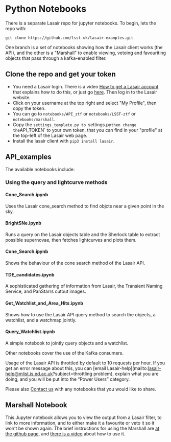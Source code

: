 # Python Notebooks

There is a separate Lasair repo for jupyter notebooks. To begin, lets the repo with:
```
git clone https://github.com/lsst-uk/lasair-examples.git
```
One branch is a set of notebooks showing how the Lasair client works (the API), and the other is a "Marshall" to enable viewing, vetoing and favouriting objects that pass through a kafka-enabled filter.

## Clone the repo and get your token
* You need a Lasair login.  There is a video [How to get a Lasair account](https://www.youtube.com/watch?v=ekjl5DpLV_Q) that explains how to do this, or just go [here]({%lasairurl%}/register). Then log in to the Lasair website.
* Click on your username at the top right and select "My Profile", then copy the token.
* You can go to `notebooks/API_ztf` or `notebooks/LSST-ztf` or `notebooks/marshall`.
* Copy the `settings_template.py to `settings.py` then change the `API_TOKEN` to your own token, that you can find in your "profile" at the top-left of the Lasair web page.
* Install the lasair client with `pip3 install lasair`.

## API_examples

The available notebooks include:
### Using the query and lightcurve methods
#### Cone_Search.ipynb
Uses the Lasair cone_search method to find objcts near a given point in the sky.

#### BrightSNe.ipynb
Runs a query on the Lasair objects table and the Sherlock table to extract possible supernovae, then fetches lightcurves and plots them.

#### Cone_Search.ipynb
Shows the behaviour of the cone search method of the Lasair API.

#### TDE_candidates.ipynb
A sophisticated gathering of information from Lasair, the Transient Naming Service, and PanStarrs cutout images.

#### Get_Watchlist_and_Area_Hits.ipynb
Shows how to use the Lasair API query method to search the objects, a watchlist, and a watchmap jointly.

#### Query_Watchlist.ipynb
A simple notebook to jointly query objects and a watchlist.

Other notebooks cover the use of the Kafka consumers.

Usage of the Lasair API is throttled by default to 10 requests per hour. If you get an error message about this, you can [email Lasair-help](mailto:lasair-help@mlist.is.ed.ac.uk?subject=throttling problem), explain what you are doing, and you will be put into the “Power Users” category. 

Please also [Contact us](mailto:lasair-help@mlist.is.ed.ac.uk?subject=Notebooks) with any notebooks that you would like to share.

## Marshall Notebook

This Jupyter notebook allows you to view the output from a Lasair filter, to link to more information, and to either make it a favourite or veto it so it won't be shown again.
The brief instructions for using the Marshall are [at the github page](https://github.com/lsst-uk/lasair-examples/tree/main/notebooks/marshall), and 
[there is a video](https://youtu.be/sgH5cQk-TDU) about how to use it.

